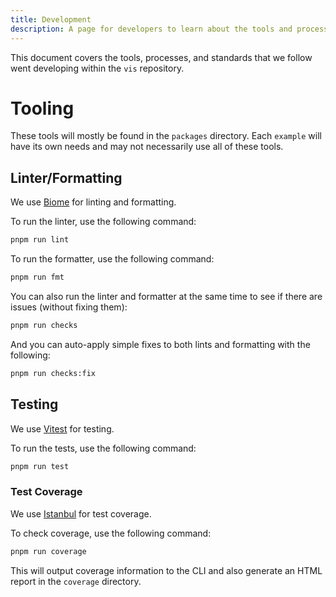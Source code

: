 ```yaml
---
title: Development
description: A page for developers to learn about the tools and processes used in the `vis` repository.
---
```


This document covers the tools, processes, and standards that we follow went developing within the `vis` repository.

# Tooling

These tools will mostly be found in the `packages` directory. Each `example` will have its own needs and may not necessarily use all of these tools.

## Linter/Formatting
We use [Biome](https://biomejs.dev) for linting and formatting.

To run the linter, use the following command:
```sh
pnpm run lint
```

To run the formatter, use the following command:
```sh
pnpm run fmt
```

You can also run the linter and formatter at the same time to see if there are issues (without fixing them):
```sh
pnpm run checks
```

And you can auto-apply simple fixes to both lints and formatting with the following:
```sh
pnpm run checks:fix
```

## Testing
We use [Vitest](https://vitest.dev/) for testing.

To run the tests, use the following command:
```sh
pnpm run test
```

### Test Coverage
We use [Istanbul](https://istanbul.js.org/) for test coverage.

To check coverage, use the following command:
```sh
pnpm run coverage
```

This will output coverage information to the CLI and also generate an HTML report in the `coverage` directory.
